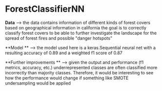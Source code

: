 # ForestClassifierNN

**Data** -->
the data contains information of different kinds of forest covers based on geographical information in california 
the goal is to correctly classify forest covers to be able to further investigate the landscape for the spread of 
forest fires and possible "danger hotspots"

**Model ** -->
the model used here is a keras.Sequential neural net with a resulting accuracy of 0.89 and a weighted f1 score 
of 0.87 

**Further improvements ** -->
given the output and performance (f1 metrics, accuracy, etc.) underrepresented classes are often classified more 
incorrectly than majority classes. Therefore, it would be interesting to see how the performance would change if 
something like SMOTE undersampling would be applied 

